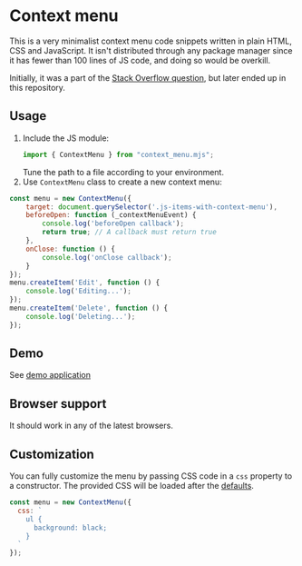 # Context menu

This is a very minimalist context menu code snippets written in plain HTML, CSS and JavaScript. It isn't distributed through any package manager
since it has fewer than 100 lines of JS code, and doing so would be overkill.

Initially, it was a part of the [Stack Overflow question](https://stackoverflow.com/q/4909167/2987689), but later ended up in this repository.

## Usage

1. Include the JS module:
    ```javascript
    import { ContextMenu } from "context_menu.mjs";
    ```
    Tune the path to a file according to your environment.
2. Use `ContextMenu` class to create a new context menu:

```javascript
const menu = new ContextMenu({
    target: document.querySelector('.js-items-with-context-menu'),
    beforeOpen: function (_contextMenuEvent) {
        console.log('beforeOpen callback');
        return true; // A callback must return true
    },
    onClose: function () {
        console.log('onClose callback');
    }
});
menu.createItem('Edit', function () {
    console.log('Editing...');
});
menu.createItem('Delete', function () {
    console.log('Deleting...');
});
```

## Demo

See [demo application](demo/index.html)

## Browser support

It should work in any of the latest browsers.

## Customization

You can fully customize the menu by passing CSS code in a `css` property to a constructor. The provided CSS will be loaded after
the [defaults](context_menu.mjs).

```javascript
const menu = new ContextMenu({
  css: `
    ul {
      background: black;
    }
  `
});
```
